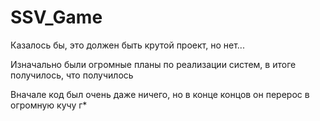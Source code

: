 # SSV_Game

Казалось бы, это должен быть крутой проект, но нет... 

Изначально были огромные планы по реализации систем, в итоге получилось, что получилось

Вначале код был очень даже ничего, но в конце концов он перерос в огромную кучу г*
